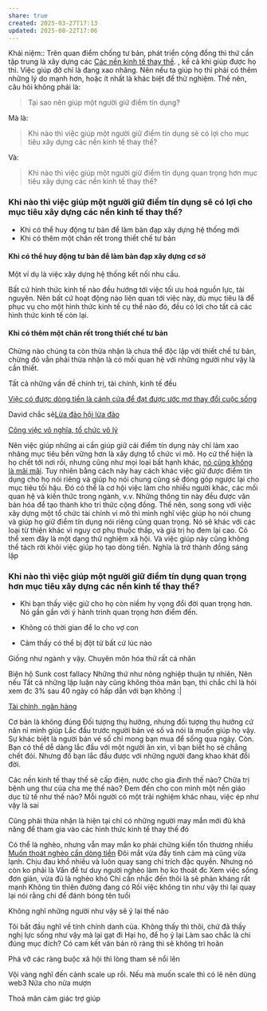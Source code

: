 ```yaml
---
share: true
created: 2025-03-27T17:13
updated: 2025-08-22T17:06
---
```

Khái niệm:: 
Trên quan điểm chống tư bản, phát triển cộng đồng thì thứ cần tập trung là xây dựng các [Các nền kinh tế thay thế](../../../%E2%9A%A1Hi%E1%BB%83u%20bi%E1%BA%BFt%20s%C3%A2u/Kinh%20t%E1%BA%BF/Kinh%20t%E1%BA%BF%20thay%20th%E1%BA%BF/C%C3%A1c%20n%E1%BB%81n%20kinh%20t%E1%BA%BF%20thay%20th%E1%BA%BF.md). , kể cả khi giúp được họ thì. Việc giúp đỡ chỉ là đang xao nhãng. Nên nếu ta giúp họ thì phải có thêm những lý do mạnh hơn, hoặc ít nhất là khác biệt để thử nghiệm. Thế nên, câu hỏi không phải là:
> Tại sao nên giúp một người giữ điểm tín dụng? 

Mà là:
> Khi nào thì việc giúp một người giữ điểm tín dụng sẽ có lợi cho mục tiêu xây dựng các nền kinh tế thay thế? 

Và:
> Khi nào thì việc giúp một người giữ điểm tín dụng quan trọng hơn mục tiêu xây dựng các nền kinh tế thay thế? 

### Khi nào thì việc giúp một người giữ điểm tín dụng sẽ có lợi cho mục tiêu xây dựng các nền kinh tế thay thế? 
- Khi có thể huy động tư bản để làm bàn đạp xây dựng hệ thống mới
- Khi có thêm một chân rết trong thiết chế tư bản

#### Khi có thể huy động tư bản để làm bàn đạp xây dựng cơ sở 
Một ví dụ là việc xây dựng hệ thống kết nối nhu cầu.

Bất cứ hình thức kinh tế nào đều hướng tới việc tối ưu hoá nguồn lực, tài nguyên. Nên bất cứ hoạt động nào liên quan tới việc này, dù mục tiêu là để phục vụ cho một hình thức kinh tế cụ thể nào đó, đều có lợi cho tất cả các hình thức kinh tế còn lại.

#### Khi có thêm một chân rết trong thiết chế tư bản
Chừng nào chúng ta còn thừa nhận là chưa thể độc lập với thiết chế tư bản, chừng đó vẫn phải thừa nhận là có mối quan hệ với những người như vậy là cần thiết. 

Tất cả những vấn đề chính trị, tài chính, kinh tế đều 

[Việc có được dòng tiền là cánh cửa để đạt được ước mơ thay đổi cuộc sống](../../../%F0%9F%93%9CT%C3%A0i%20nguy%C3%AAn/Ni%E1%BB%81m%20tin,%20di%E1%BB%85n%20ng%C3%B4n/Ti%E1%BB%81n/N%E1%BB%A3/Vi%E1%BB%87c%20c%C3%B3%20%C4%91%C6%B0%E1%BB%A3c%20d%C3%B2ng%20ti%E1%BB%81n%20l%C3%A0%20c%C3%A1nh%20c%E1%BB%ADa%20%C4%91%E1%BB%83%20%C4%91%E1%BA%A1t%20%C4%91%C6%B0%E1%BB%A3c%20%C6%B0%E1%BB%9Bc%20m%C6%A1%20thay%20%C4%91%E1%BB%95i%20cu%E1%BB%99c%20s%E1%BB%91ng.md)

David chắc sẽ[Lừa đảo hội lừa đảo](../../../%F0%9F%93%9CT%C3%A0i%20nguy%C3%AAn/%C3%9D%20t%C6%B0%E1%BB%9Fng%20ki%E1%BA%BFm%20ti%E1%BB%81n/%C3%9D%20t%C6%B0%E1%BB%9Fng/C%C3%B4ng%20vi%E1%BB%87c%20th%E1%BB%9Di%20v%E1%BB%A5,%20c%E1%BB%99ng%20t%C3%A1c%20vi%C3%AAn/L%E1%BB%ABa%20%C4%91%E1%BA%A3o%20h%E1%BB%99i%20l%E1%BB%ABa%20%C4%91%E1%BA%A3o.md)

[Công việc vô nghĩa, tổ chức vô lý](../../../%E2%9A%A1Hi%E1%BB%83u%20bi%E1%BA%BFt%20s%C3%A2u/%C4%90%E1%BA%A1o%20%C4%91%E1%BB%A9c,%20ph%C3%A1p%20lu%E1%BA%ADt.%20Kinh%20t%E1%BA%BF%20ch%C3%ADnh%20tr%E1%BB%8B/Ch%E1%BB%A7%20ngh%C4%A9a%20t%C6%B0%20b%E1%BA%A3n,%20t%C3%A2n%20t%E1%BB%B1%20do/C%C3%B4ng%20vi%E1%BB%87c%20v%C3%B4%20ngh%C4%A9a,%20t%E1%BB%95%20ch%E1%BB%A9c%20v%C3%B4%20l%C3%BD.md)


Nên việc giúp những ai cần giúp giữ cái điểm tín dụng này chỉ làm xao nhãng mục tiêu bền vững hơn là xây dựng tổ chức vi mô. Họ cứ thể hiện là họ chết tới nơi rồi, nhưng cũng như mọi loại bất hạnh khác, [nó cũng không là mãi mãi](./X%C3%B9%20n%E1%BB%A3%20ng%C3%A2n%20h%C3%A0ng.md). Tuy nhiên bằng cách này hay cách khác việc giữ được điểm tín dụng cho họ nói riêng và giúp họ nói chung cũng sẽ đóng góp ngược lại cho mục tiêu tối hậu. Đó có thể là cơ hội việc làm cho nhiều người khác, các mối quan hệ và kiến thức trong ngành, v.v. Những thông tin này đều được văn bản hóa để tạo thành kho tri thức cộng đồng. Thế nên, song song với việc xây dựng một tổ chức tài chính vi mô thì mình nghĩ việc giúp họ nói chung và giúp họ giữ điểm tín dụng nói riêng cũng quan trọng. Nó sẽ khác với các loại từ thiện khác vì nguy cơ phụ thuộc thấp, và giá trị họ đem lại cao. Có thể xem đây là một dạng thử nghiệm xã hội. Và việc giúp này cũng không thể tách rời khỏi việc giúp họ tạo dòng tiền. Nghĩa là trở thành đồng sáng lập

### Khi nào thì việc giúp một người giữ điểm tín dụng quan trọng hơn mục tiêu xây dựng các nền kinh tế thay thế? 
- Khi bạn thấy việc giữ cho họ còn niềm hy vọng đổi đời quan trọng hơn. Nó gần gần với ý hành trình quan trọng hơn điểm đến. 

- Không có thời gian để lo cho vợ con
- Cảm thấy có thể bị đột tử bất cứ lúc nào

Giống như ngành y vậy. Chuyên môn hóa thứ rất cá nhân

Biện hộ
Sunk cost fallacy
Những thứ như nông nghiệp thuận tự nhiên, 
Nên nếu Tất cả những lập luận này cũng không thỏa mãn bạn, thì chắc chỉ là hỏi xem đc 3% sau 40 ngày có hấp dẫn với bạn không :|

[Tài chính, ngân hàng](../../%CE%9E%20K%E1%BA%BFt%20qu%E1%BA%A3%20truy%E1%BB%81n%20th%C3%B4ng/T%C3%A0i%20ch%C3%ADnh,%20ng%C3%A2n%20h%C3%A0ng.md)

Cơ bản là không đúng Đối tượng thụ hưởng, nhưng đối tượng thụ hưởng cứ năn nỉ mình giúp
Lắc đầu trước người bán vé số và nói là muốn giúp họ vậy. Sự khác biệt là người bán vé số chỉ mong bạn mua để sống qua ngày. Còn. 
Bạn có thể dễ dàng lắc đầu với một người ăn xin, vì bạn biết họ sẽ chẳng chết đói. Nhưng đố bạn lắc đầu được với những người đang khao khát đổi đời. 

Các nền kinh tế thay thế sẽ cấp điện, nước cho gia đình thế nào? Chữa trị bệnh ung thư của cha mẹ thế nào? Đem đến cho con mình một nền giáo dục tử tế như thế nào? 
Mỗi người có một trải nghiệm khác nhau, việc ép như vậy là sai 

Cũng phải thừa nhận là hiện tại chỉ có những người may mắn mới đủ khả năng để tham gia vào các hình thức kinh tế thay thế đó

Có thể là nghèo, nhưng vẫn may mắn ko phải chứng kiến tổn thương nhiều
[Muốn thoát nghèo cần dòng tiền](../../../%E2%9A%A1Hi%E1%BB%83u%20bi%E1%BA%BFt%20s%C3%A2u/Ki%E1%BA%BFm%20ti%E1%BB%81n/T%E1%BB%B1%20%C4%91%E1%BA%A7u%20t%C6%B0/Mu%E1%BB%91n%20tho%C3%A1t%20ngh%C3%A8o%20c%E1%BA%A7n%20d%C3%B2ng%20ti%E1%BB%81n.md)
Đôi mắt vừa đầy tình cảm mà cũng vừa lạnh. 
Chịu đau khổ nhiều và luôn quay sang chỉ trích đặc quyền. Nhưng nó còn ko phải là Vấn đề tư duy người nghèo làm họ ko thoát đc
Xem việc sống đơn giản, vừa đủ là nghèo khó
Chỉ cần nhắc đến thôi là sẽ phản kháng rất mạnh
Không tin thiên đường đang có
Rồi việc không tin như vậy thì lại quay lại nói rằng chỉ để đánh bóng tên tuổi

Không nghĩ những người như vậy sẽ ỷ lại thế nào

Tôi bắt đầu nghĩ về tính chính danh của. Không thấy thì thôi, chứ đã thấy nghị lực sống như vậy mà lại gạt đi 
Hại họ, để họ ỷ lại
Làm sao  chắc là chi đúng mục đích? Có cam  kết văn bản rõ ràng thì sẽ không trì hoãn

Phá vỡ các ràng buộc xã hội thì lòng tham sẽ nổi lên

Vội vàng nghĩ đến cảnh scale up rồi. Nếu mà muốn scale thì có lẽ nên dùng web3 
Nửa cho nửa mượn

Thoả mãn cảm giác trợ giúp

